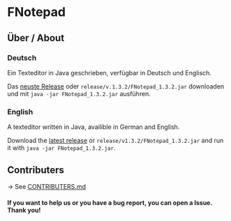 # FNotepad

## Über / About

### Deutsch

Ein Texteditor in Java geschrieben, verfügbar in Deutsch und Englisch.

Das [neuste Release][1] oder `release/v.1.3.2/FNotepad_1.3.2.jar` downloaden und mit `java -jar FNotepad_1.3.2.jar` ausführen.

### English

A texteditor written in Java, availible in German and English.

Download the [latest release][1] or `release/v1.3.2/FNotepad_1.3.2.jar` and run it with `java -jar FNotepad_1.3.2.jar`.



## Contributers

-> See [CONTRIBUTERS.md][2]


#### If you want to help us or you have a bug report, you can open a Issue. Thank you!


[1]: https://github.com/fantastic-octo-garbanzo/FNotepad/tree/main/release/v1.3.2
[2]: https://github.com/fantastic-octo-garbanzo/FNotepad/blob/main/CONTRIBUTERS.md
